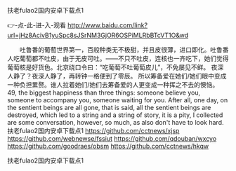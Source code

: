 
扶老fulao2国内安卓下载点1




👉-点-此-进-入-观看  http://www.baidu.com/link?url=jHz8AcivB1yuSpc8sJSrNM3GjOR6OSPiMLRbBTcVT1O&wd




　　吐鲁番的葡萄世界第一，百般种类无不极甜，并且皮很薄，进口即化。吐鲁番人吃葡萄都不吐皮，由于无皮可吐。——不只不吐皮，连核也一齐吃下，她们觉得葡萄核是好货色。北京绕口令曰：“吃葡萄不吐葡萄皮儿”，不免屡见不鲜。
夜深人静了？夜深人静了，再转钟一格便到了零辰。
所以筹备爱在她们/她们眼中变成一种负担累赘。谁人拉着她们/她们去筹备爱的人更变成一种挥之不去的懊恼。
49, the biggest happiness than three things: someone believe you, someone to accompany you, someone waiting for you.
After all, one day, on the sentient beings are all gone, that is said, all the sentient beings are destroyed, which led to a string and a string of story, it is a pity, I collected are some conversation, however, so much, as also don't have to look hard.
扶老fulao2国内安卓下载点1 https://github.com/cctnews/xjsp
https://github.com/webnewse/fssiut
https://github.com/qdouban/wxcyo
https://github.com/goodraes/obsm
https://github.com/cctnews/hkqw





扶老fulao2国内安卓下载点1
